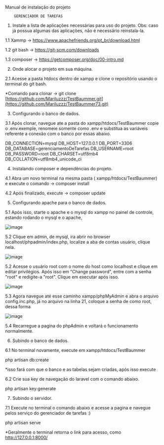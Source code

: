 Manual de instalação do projeto 

        GERENCIADOR DE TAREFAS

1. Instale a lista de aplicações necessárias para uso do projeto.
Obs: caso já possua algumas das aplicações, não é necessário reinstala-la.

1.1 Xammp -> https://www.apachefriends.org/pt_br/download.html

1.2 git bash -> https://git-scm.com/downloads

1.3 composer -> https://getcomposer.org/doc/00-intro.md

2. Onde alocar o projeto em sua máquina.

2.1 Acesse a pasta htdocs dentro de xampp e clone o repositório usando o terminal do git bash.

*Comando para clonar ->        git clone [https://github.com/Mariluzzz/TestBaummer.git](https://github.com/Mariluzzz/TestBaummer73.git)

3. Configurando o banco de dados.

3.1 Após clonar, navegue ate a pasta do xampp/htdocs/TestBaummer copie o .env.exemple, renomeie somente como .env e substitua as
variáveis referente a conexão com o banco por essas abaixo.

DB_CONNECTION=mysql
DB_HOST=127.0.0.1
DB_PORT=3306
DB_DATABASE=gerenciamentoDeTarefas
DB_USERNAME=root
DB_PASSWORD=root
DB_CHARSET=utf8mb4
DB_COLLATION=utf8mb4_unicode_ci

4. Instalando composer e dependências do projeto.

4.1 Abra um novo terminal na mesma pasta ( xampp/htdocs/TestBaummer) e execute o comando ->      composer install 

4.2 Após finalizado, execute ->        composer update 

5. Configurando apache para o banco de dados.
   
5.1 Após isso, starte o apache e o mysql do xampp no painel de controle, estando rodando o mysql e o apache,

![image](https://github.com/user-attachments/assets/434aa59b-e336-4d59-a7f4-8733ea7a0fc0)

5.2 Clique em admin, de mysql, ira abrir no browser localhost/phpadmin/index.php, localize a aba de contas usuário, clique nela.

![image](https://github.com/user-attachments/assets/c30c17be-b965-4f0a-a7d6-f60d8c5ef9bf)

5.2 Acesse o usuário root com o nome do host como localhost e clique em editar privilégios.
Após isso em "Change password", entre com a senha "root" e redigite-a "root". Clique em executar após isso.

![image](https://github.com/user-attachments/assets/82a5d8f9-803e-4edc-8278-543dba2c657f)


5.3 Agora navegue até esse caminho xampp/phpMyAdmin e abra o arquivo config.inc.php, já no arquivo 
na linha 21, coloque a senha de como root, dessa forma 

![image](https://github.com/user-attachments/assets/c0daf273-6e7e-4d6b-b857-a0e28b3c626a)

5.4 Recarregue a pagina do phpAdmin e voltará o funcionamento normalmente.

6. Subindo o banco de dados.
    
6.1 No terminal novamente, execute em xampp/htdocs/TestBaummer 

php artisan db:create

*isso fará com que o banco e as tabelas sejam criadas, após isso 
execute 

6.2 Crie sua key de navegação do laravel com o comando abaixo.

php artisan key:generate

7. Subindo o servidor.

7.1 Execute no terminal o comando abaixo e acesse a pagina e navegue pelos serviço do gerenciador de tarefas :)

php artisan serve 

*Geralmente o terminal retorna o link para acesso, como http://127.0.0.1:8000/



